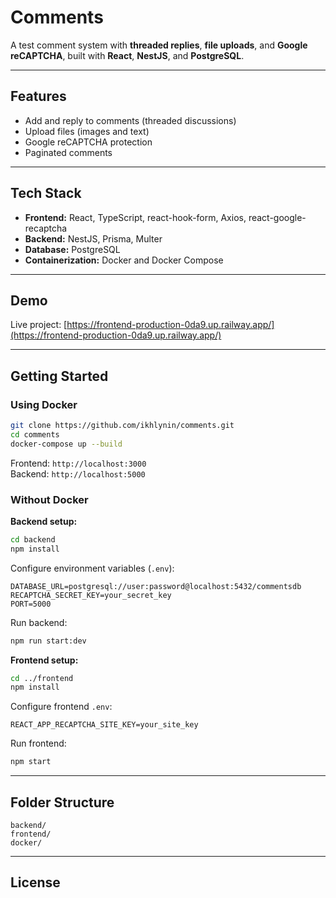 # Comments

A test comment system with **threaded replies**, **file uploads**, and **Google reCAPTCHA**, built with **React**, **NestJS**, and **PostgreSQL**.

---

## Features

- Add and reply to comments (threaded discussions)
- Upload files (images and text)
- Google reCAPTCHA protection
- Paginated comments

---

## Tech Stack

- **Frontend:** React, TypeScript, react-hook-form, Axios, react-google-recaptcha
- **Backend:** NestJS, Prisma, Multer
- **Database:** PostgreSQL
- **Containerization:** Docker and Docker Compose

---

## Demo

Live project: [https://frontend-production-0da9.up.railway.app/](https://frontend-production-0da9.up.railway.app/)

---

## Getting Started

### Using Docker

```bash
git clone https://github.com/ikhlynin/comments.git
cd comments
docker-compose up --build
```

Frontend: `http://localhost:3000`  
Backend: `http://localhost:5000`

### Without Docker

**Backend setup:**

```bash
cd backend
npm install
```

Configure environment variables (`.env`):

```env
DATABASE_URL=postgresql://user:password@localhost:5432/commentsdb
RECAPTCHA_SECRET_KEY=your_secret_key
PORT=5000
```

Run backend:

```bash
npm run start:dev
```

**Frontend setup:**

```bash
cd ../frontend
npm install
```

Configure frontend `.env`:

```env
REACT_APP_RECAPTCHA_SITE_KEY=your_site_key
```

Run frontend:

```bash
npm start
```

---

## Folder Structure

```
backend/
frontend/
docker/
```

---

## License

